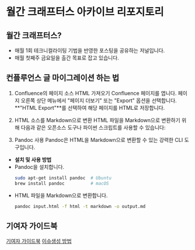 # 월간 크래프터스 아카이브 리포지토리

## 월간 크래프터스?
- 매월 1회 테크니컬라이팅 기법을 반영한 포스팅을 공유하는 저널입니다. 
- 매월 첫째주 금요일을 출간 목표로 잡고 있습니다.

## 컨플루언스 글 마이그레이션 하는 법

1. Confluence의 페이지 소스 HTML 가져오기
Confluence 페이지를 엽니다.
페이지 오른쪽 상단 메뉴에서 "페이지 더보기" 또는 "Export" 옵션을 선택합니다.  
**"HTML Export"**를 선택하여 해당 페이지를 HTML로 저장합니다.

2. HTML 소스를 Markdown으로 변환
HTML 파일을 Markdown으로 변환하기 위해 다음과 같은 오픈소스 도구나 파이썬 스크립트를 사용할 수 있습니다:

3. Pandoc 사용
Pandoc은 HTML을 Markdown으로 변환할 수 있는 강력한 CLI 도구입니다.  
  - **설치 및 사용 방법**
  - Pandoc을 설치합니다.
    ```bash
    sudo apt-get install pandoc  # Ubuntu
    brew install pandoc          # macOS
    ```
  - HTML 파일을 Markdown으로 변환합니다.
    ```bash
    pandoc input.html -f html -t markdown -o output.md
    ```
## 기여자 가이드북 
[기여자 가이드북](https://github.com/Danal-Crafters/crafters-journals/wiki/%EC%9B%94%EA%B0%84-%ED%81%AC%EB%9E%98%ED%94%84%ED%84%B0%EC%8A%A4-%EA%B8%B0%EC%97%AC%EC%9E%90-%EA%B0%80%EC%9D%B4%EB%93%9C%EB%B6%81)
[이슈생성 방법](https://github.com/Danal-Crafters/crafters-journals/wiki/%EC%9B%94%EA%B0%84-%ED%81%AC%EB%9E%98%ED%94%84%ED%84%B0%EC%8A%A4-%EA%B8%B0%EC%97%AC-%EB%B0%A9%EB%B2%95)

